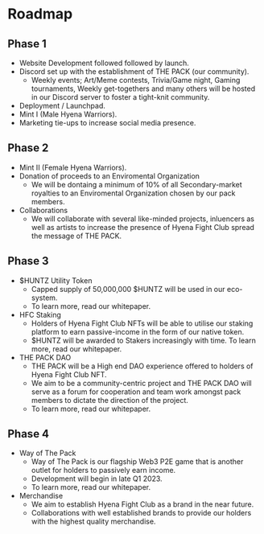# Roadmap

## Phase 1
- Website Development followed followed by launch.
- Discord set up with the establishment of THE PACK (our community).
    - Weekly events; Art/Meme contests, Trivia/Game night, Gaming tournaments, Weekly get-togethers and many others will be hosted in our Discord server to foster a tight-knit community.
- Deployment / Launchpad.
- Mint I (Male Hyena Warriors).
- Marketing tie-ups to increase social media presence.

## Phase 2
- Mint II (Female Hyena Warriors).
- Donation of proceeds to an Enviromental Organization
    - We will be dontaing a minimum of 10% of all Secondary-market royalties to an Enviromental Organization chosen by our pack members.
- Collaborations
    - We will collaborate with several like-minded projects, inluencers as well as artists to increase the presence of Hyena Fight Club spread the message of THE PACK.

## Phase 3
- $HUNTZ Utility Token
    - Capped supply of 50,000,000 $HUNTZ will be used in our eco-system.
    - To learn more, read our whitepaper.
- HFC Staking
    - Holders of Hyena Fight Club NFTs will be able to utilise our staking platform to earn passive-income in the form of our native token.
    - $HUNTZ will be awarded to Stakers increasingly with time. To learn more, read our whitepaper.
- THE PACK DAO 
    - THE PACK will be a High end DAO experience offered to holders of Hyena Fight Club NFT. 
    - We aim to be a community-centric project and THE PACK DAO will serve as a forum for cooperation and team work amongst pack members to dictate the direction of the project.
    - To learn more, read our whitepaper.

## Phase 4
- Way of The Pack
    - Way of The Pack is our flagship Web3 P2E game that is another outlet for holders to passively earn income.
    - Development will begin in late Q1 2023.
    - To learn more, read our whitepaper.
- Merchandise
    - We aim to establish Hyena Fight Club as a brand in the near future.
    - Collaborations with well established brands to provide our holders with the highest quality merchandise.
